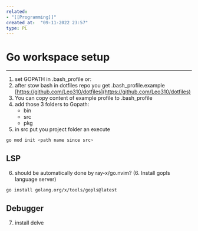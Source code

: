 ```yaml
---
related:
- "[[Programming]]"
created_at:  "09-11-2022 23:57"
type: PL
---
```


# Go workspace setup
---
1. set GOPATH in .bash_profile or:
2. after stow bash in dotfiles repo you get .bash_profile.example
	[https://github.com/Leo310/dotfiles](https://github.com/Leo310/dotfiles)
3. You can copy content of example profile to .bash_profile
4. add those 3 folders to Gopath:
	- bin
	- src
	- pkg
5. in src put you project folder an execute
```bash
go mod init <path name since src>
```

## LSP
6. should be automatically done by ray-x/go.nvim?
(6. Install gopls language server)
```bash
go install golang.org/x/tools/gopls@latest
```

## Debugger
7. install delve